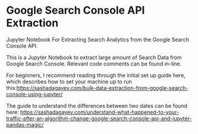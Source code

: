 # Google Search Console API Extraction
Jupyter Notebook For Extracting Search Analytics from the Google Search Console API.

This is a Jupyter Notebook to extract large amount of Search Data from Google Search Console. Relevant code comments can be found in-line.

For beginners, I recommend reading through the initial set up guide here, which describes how to set your machine up to run this:https://sashadagayev.com/bulk-data-extraction-from-google-search-console-using-jupyter/

The guide to understand the differences between two dates can be found here: https://sashadagayev.com/understand-what-happened-to-your-traffic-after-an-algorithm-change-google-search-console-api-and-jupyter-pandas-magic/
